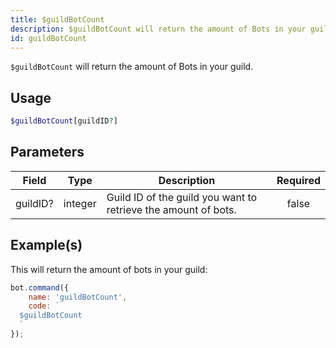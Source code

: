 ```yaml
---
title: $guildBotCount
description: $guildBotCount will return the amount of Bots in your guild.
id: guildBotCount
---
```


`$guildBotCount` will return the amount of Bots in your guild.

## Usage

```php
$guildBotCount[guildID?]
```

## Parameters

| Field    | Type    | Description                                                    | Required |
| -------- | ------- | -------------------------------------------------------------- | :------: |
| guildID? | integer | Guild ID of the guild you want to retrieve the amount of bots. |  false   |

## Example(s)

This will return the amount of bots in your guild:

```javascript
bot.command({
    name: 'guildBotCount',
    code: `
  $guildBotCount
  `
});
```